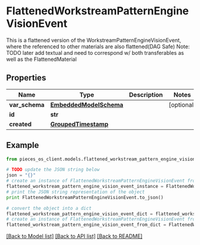 # FlattenedWorkstreamPatternEngineVisionEvent

This is a flattened version of the WorkstreamPatternEngineVisionEvent, where the referenced to other materials are also flattened(DAG Safe)  Note: TODO later add textual and need to correspond w/ both transferables as well as the FlattenedMaterial

## Properties
Name | Type | Description | Notes
------------ | ------------- | ------------- | -------------
**var_schema** | [**EmbeddedModelSchema**](EmbeddedModelSchema.md) |  | [optional] 
**id** | **str** |  | 
**created** | [**GroupedTimestamp**](GroupedTimestamp.md) |  | 

## Example

```python
from pieces_os_client.models.flattened_workstream_pattern_engine_vision_event import FlattenedWorkstreamPatternEngineVisionEvent

# TODO update the JSON string below
json = "{}"
# create an instance of FlattenedWorkstreamPatternEngineVisionEvent from a JSON string
flattened_workstream_pattern_engine_vision_event_instance = FlattenedWorkstreamPatternEngineVisionEvent.from_json(json)
# print the JSON string representation of the object
print FlattenedWorkstreamPatternEngineVisionEvent.to_json()

# convert the object into a dict
flattened_workstream_pattern_engine_vision_event_dict = flattened_workstream_pattern_engine_vision_event_instance.to_dict()
# create an instance of FlattenedWorkstreamPatternEngineVisionEvent from a dict
flattened_workstream_pattern_engine_vision_event_from_dict = FlattenedWorkstreamPatternEngineVisionEvent.from_dict(flattened_workstream_pattern_engine_vision_event_dict)
```
[[Back to Model list]](../README.md#documentation-for-models) [[Back to API list]](../README.md#documentation-for-api-endpoints) [[Back to README]](../README.md)



